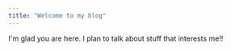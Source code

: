 ```yaml
---
title: "Welcome to my blog"
---
```

<link rel="shortcut icon" type="image/png" href="/images/favicon.png">
I'm glad you are here. I plan to talk about stuff that interests me!!
